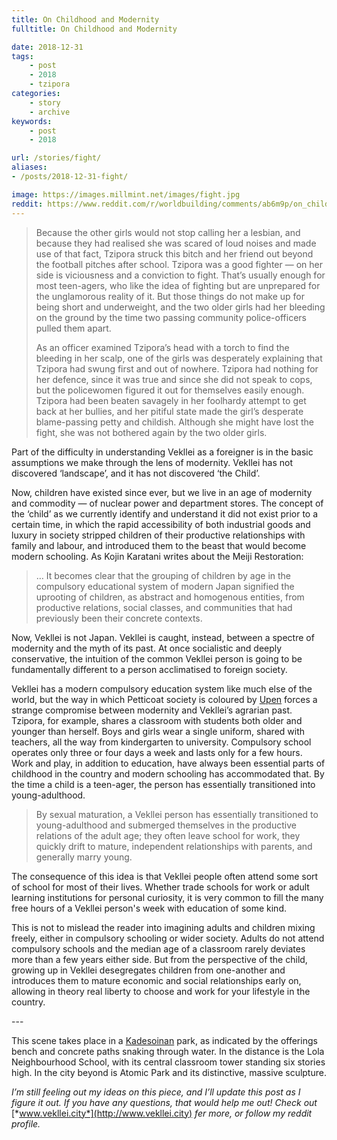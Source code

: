 ```yaml
---
title: On Childhood and Modernity
fulltitle: On Childhood and Modernity

date: 2018-12-31
tags:
    - post
    - 2018
    - tzipora
categories:
    - story
    - archive
keywords:
    - post
    - 2018

url: /stories/fight/
aliases:
- /posts/2018-12-31-fight/

image: https://images.millmint.net/images/fight.jpg
reddit: https://www.reddit.com/r/worldbuilding/comments/ab6m9p/on_childhood_and_modernity/
---
```


>Because the other girls would not stop calling her a lesbian, and because they had realised she was scared of loud noises and made use of that fact, Tzipora struck this bitch and her friend out beyond the football pitches after school. Tzipora was a good fighter — on her side is viciousness and a conviction to fight. That’s usually enough for most teen-agers, who like the idea of fighting but are unprepared for the unglamorous reality of it. But those things do not make up for being short and underweight, and the two older girls had her bleeding on the ground by the time two passing community police-officers pulled them apart.
>
>As an officer examined Tzipora’s head with a torch to find the bleeding in her scalp, one of the girls was desperately explaining that Tzipora had swung first and out of nowhere. Tzipora had nothing for her defence, since it was true and since she did not speak to cops, but the policewomen figured it out for themselves easily enough. Tzipora had been beaten savagely in her foolhardy attempt to get back at her bullies, and her pitiful state made the girl’s desperate blame-passing petty and childish. Although she might have lost the fight, she was not bothered again by the two older girls.

Part of the difficulty in understanding Vekllei as a foreigner is in the basic assumptions we make through the lens of modernity. Vekllei has not discovered ‘landscape’, and it has not discovered ‘the Child’.

Now, children have existed since ever, but we live in an age of modernity and commodity — of nuclear power and department stores. The concept of the ‘child’ as we currently identify and understand it did not exist prior to a certain time, in which the rapid accessibility of both industrial goods and luxury in society stripped children of their productive relationships with family and labour, and introduced them to the beast that would become modern schooling. As Kojin Karatani writes about the Meiji Restoration:

>… It becomes clear that the grouping of children by age in the compulsory educational system of modern Japan signified the uprooting of children, as abstract and homogenous entities, from productive relations, social classes, and communities that had previously been their concrete contexts.

Now, Vekllei is not Japan. Vekllei is caught, instead, between a spectre of modernity and the myth of its past. At once socialistic and deeply conservative, the intuition of the common Vekllei person is going to be fundamentally different to a person acclimatised to foreign society.

Vekllei has a modern compulsory education system like much else of the world, but the way in which Petticoat society is coloured by [Upen](https://www.reddit.com/r/worldbuilding/comments/9snaar/the_stewards_of_the_earth/) forces a strange compromise between modernity and Vekllei’s agrarian past. Tzipora, for example, shares a classroom with students both older and younger than herself. Boys and girls wear a single uniform, shared with teachers, all the way from kindergarten to university. Compulsory school operates only three or four days a week and lasts only for a few hours. Work and play, in addition to education, have always been essential parts of childhood in the country and modern schooling has accommodated that. By the time a child is a teen-ager, the person has essentially transitioned into young-adulthood.

>By sexual maturation, a Vekllei person has essentially transitioned to young-adulthood and submerged themselves in the productive relations of the adult age; they often leave school for work, they quickly drift to mature, independent relationships with parents, and generally marry young.

The consequence of this idea is that Vekllei people often attend some sort of school for most of their lives. Whether trade schools for work or adult learning institutions for personal curiosity, it is very common to fill the many free hours of a Vekllei person's week with education of some kind.

This is not to mislead the reader into imagining adults and children mixing freely, either in compulsory schooling or wider society. Adults do not attend compulsory schools and the median age of a classroom rarely deviates more than a few years either side. But from the perspective of the child, growing up in Vekllei desegregates children from one-another and introduces them to mature economic and social relationships early on, allowing in theory real liberty to choose and work for your lifestyle in the country.

\---

This scene takes place in a [Kadesoinan](https://vekllei.city/parks/) park, as indicated by the offerings bench and concrete paths snaking through water. In the distance is the Lola Neighbourhood School, with its central classroom tower standing six stories high. In the city beyond is Atomic Park and its distinctive, massive sculpture.

*I’m still feeling out my ideas on this piece, and I’ll update this post as I figure it out. If you have any questions, that would help me out! Check out* [*www.vekllei.city*](http://www.vekllei.city) *fer more, or follow my reddit profile.*
